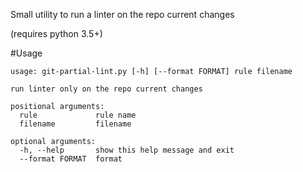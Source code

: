 Small utility to run a linter on the repo current changes

(requires python 3.5+)

#Usage

```
usage: git-partial-lint.py [-h] [--format FORMAT] rule filename

run linter only on the repo current changes

positional arguments:
  rule             rule name
  filename         filename

optional arguments:
  -h, --help       show this help message and exit
  --format FORMAT  format
  ```

